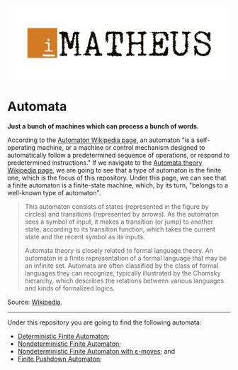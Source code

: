 <p align="center"><img src="./igor-matheus.png"></img></p>

# Automata

**Just a bunch of machines which can process a bunch of words.**

According to the [Automaton Wikipedia page](https://en.wikipedia.org/wiki/Automaton), an automaton "is a self-operating machine, or a machine or control mechanism designed to automatically follow a predetermined sequence of operations, or respond to predetermined instructions." If we navigate to the [Automata theory Wikipedia page](https://en.wikipedia.org/wiki/Automata_theory), we are going to see that a type of automaton is the finite one, which is the focus of this repository. Under this page, we can see that a finite automaton is a finite-state machine, which, by its turn, "belongs to a well-known type of automaton".

>This automaton consists of states (represented in the figure by circles) and transitions (represented by arrows). As the automaton sees a symbol of input, it makes a transition (or jump) to another state, according to its transition function, which takes the current state and the recent symbol as its inputs.
>
>Automata theory is closely related to formal language theory. An automaton is a finite representation of a formal language that may be an infinite set. Automata are often classified by the class of formal languages they can recognize, typically illustrated by the Chomsky hierarchy, which describes the relations between various languages and kinds of formalized logics.

Source: [Wikipedia](https://en.wikipedia.org/wiki/Automata_theory).

---

Under this repository you are going to find the following automata:

- [Deterministic Finite Automaton](./dfa);
- [Nondeterministic Finite Automaton](./nfa);
- [Nondeterministic Finite Automaton with ε-moves](./nfae); and
- [Finite Pushdown Automaton](./fpa);